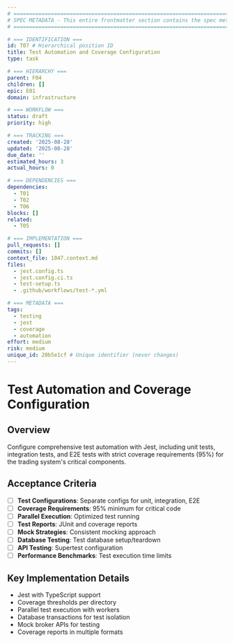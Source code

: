 ```yaml
---
# ============================================================================
# SPEC METADATA - This entire frontmatter section contains the spec metadata
# ============================================================================

# === IDENTIFICATION ===
id: T07 # Hierarchical position ID
title: Test Automation and Coverage Configuration
type: task

# === HIERARCHY ===
parent: F04
children: []
epic: E01
domain: infrastructure

# === WORKFLOW ===
status: draft
priority: high

# === TRACKING ===
created: '2025-08-28'
updated: '2025-08-28'
due_date: ''
estimated_hours: 3
actual_hours: 0

# === DEPENDENCIES ===
dependencies:
  - T01
  - T02
  - T06
blocks: []
related:
  - T05

# === IMPLEMENTATION ===
pull_requests: []
commits: []
context_file: 1047.context.md
files:
  - jest.config.ts
  - jest.config.ci.ts
  - test-setup.ts
  - .github/workflows/test-*.yml

# === METADATA ===
tags:
  - testing
  - jest
  - coverage
  - automation
effort: medium
risk: medium
unique_id: 20b5e1cf # Unique identifier (never changes)
---
```


# Test Automation and Coverage Configuration

## Overview

Configure comprehensive test automation with Jest, including unit tests, integration tests, and E2E tests with strict coverage requirements (95%) for the trading system's critical components.

## Acceptance Criteria

- [ ] **Test Configurations**: Separate configs for unit, integration, E2E
- [ ] **Coverage Requirements**: 95% minimum for critical code
- [ ] **Parallel Execution**: Optimized test running
- [ ] **Test Reports**: JUnit and coverage reports
- [ ] **Mock Strategies**: Consistent mocking approach
- [ ] **Database Testing**: Test database setup/teardown
- [ ] **API Testing**: Supertest configuration
- [ ] **Performance Benchmarks**: Test execution time limits

## Key Implementation Details

- Jest with TypeScript support
- Coverage thresholds per directory
- Parallel test execution with workers
- Database transactions for test isolation
- Mock broker APIs for testing
- Coverage reports in multiple formats

